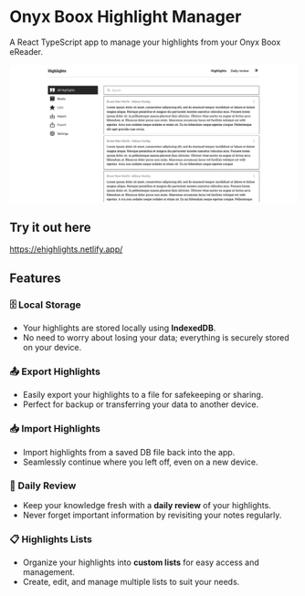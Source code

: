# Onyx Boox Highlight Manager
A React TypeScript app to manage your highlights from your Onyx Boox eReader.

![Desktop](assets/preview.png)





## Try it out here
https://ehighlights.netlify.app/



## Features

### 🗄️ Local Storage
- Your highlights are stored locally using **IndexedDB**.
- No need to worry about losing your data; everything is securely stored on your device.

### 📤 Export Highlights
- Easily export your highlights to a file for safekeeping or sharing.
- Perfect for backup or transferring your data to another device.

### 📥 Import Highlights
- Import highlights from a saved DB file back into the app.
- Seamlessly continue where you left off, even on a new device.

### 📅 Daily Review
- Keep your knowledge fresh with a **daily review** of your highlights.
- Never forget important information by revisiting your notes regularly.

### 📋 Highlights Lists
- Organize your highlights into **custom lists** for easy access and management.
- Create, edit, and manage multiple lists to suit your needs.

